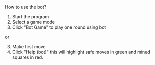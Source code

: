 How to use the bot?

1. Start the program
2. Select a game mode
3. Click "Bot Game" to play one round using bot

or

3. Make first move
4. Click "Help (bot)" this will highlight safe moves in green and mined squares in red.
